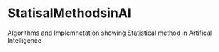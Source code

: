 # StatisalMethodsinAI
Algorithms and Implemnetation showing Statistical method in Artifical Intelligence
